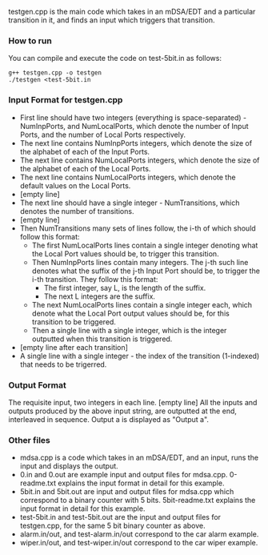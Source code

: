 testgen.cpp is the main code which takes in an mDSA/EDT and a particular transition in it, and finds an input which triggers that transition.

### How to run

You can compile and execute the code on test-5bit.in as follows:
```
g++ testgen.cpp -o testgen
./testgen <test-5bit.in
```

### Input Format for testgen.cpp

- First line should have two integers (everything is space-separated) - NumInpPorts, and NumLocalPorts, which denote the number of Input Ports, and the number of Local Ports respectively.
- The next line contains NumInpPorts integers, which denote the size of the alphabet of each of the Input Ports.
- The next line contains NumLocalPorts integers, which denote the size of the alphabet of each of the Local Ports.
- The next line contains NumLocalPorts integers, which denote the default values on the Local Ports.
- [empty line]
- The next line should have a single integer - NumTransitions, which denotes the number of transitions.
- [empty line]
- Then NumTransitions many sets of lines follow, the i-th of which should follow this format:
   - The first NumLocalPorts lines contain a single integer denoting what the Local Port values should be, to trigger this transition.
   - Then NumInpPorts lines contain many integers. The j-th such line denotes what the suffix of the j-th Input Port should be, to trigger the i-th transition. They follow this format:
      - The first integer, say L, is the length of the suffix.
      - The next L integers are the suffix.
   - The next NumLocalPorts lines contain a single integer each, which denote what the Local Port output values should be, for this transition to be triggered.
   - Then a single line with a single integer, which is the integer outputted when this transition is triggered.
- [empty line after each transition]
- A single line with a single integer - the index of the transition (1-indexed) that needs to be trigerred.

### Output Format

The requisite input, two integers in each line.
[empty line]
All the inputs and outputs produced by the above input string, are outputted at the end, interleaved in sequence. Output a is displayed as "Output a".

### Other files

- mdsa.cpp is a code which takes in an mDSA/EDT, and an input, runs the input and displays the output.
- 0.in and 0.out are example input and output files for mdsa.cpp. 0-readme.txt explains the input format in detail for this example.
- 5bit.in and 5bit.out are input and output files for mdsa.cpp which correspond to a binary counter with 5 bits. 5bit-readme.txt explains the input format in detail for this example.
- test-5bit.in and test-5bit.out are the input and output files for testgen.cpp, for the same 5 bit binary counter as above.
- alarm.in/out, and test-alarm.in/out correspond to the car alarm example.
- wiper.in/out, and test-wiper.in/out correspond to the car wiper example.
